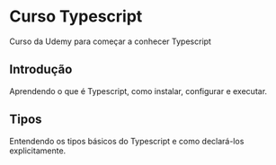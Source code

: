 # Curso Typescript
Curso da Udemy para começar a conhecer Typescript 

## Introdução
Aprendendo o que é Typescript, como instalar, configurar e executar.

## Tipos
Entendendo os tipos básicos do Typescript e como declará-los explicitamente.
